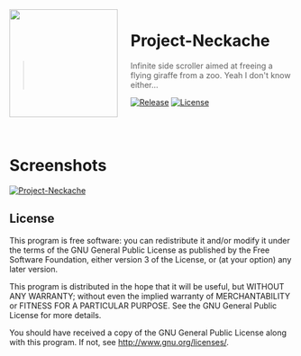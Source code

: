<img src="https://raw.githubusercontent.com/Meadowcottage/Project-Neckache/master/Icon.png" align="left" width="192px" height="192px"/>
<img align="left" width="0" height="192px" hspace="10"/>

# Project-Neckache
> Infinite side scroller aimed at freeing a flying giraffe from a zoo. Yeah I don't know either...

 [![Release](https://img.shields.io/github/release/Meadowcottage/Project-Neckache.svg?style=flat-square)](https://github.com/Meadowcottage/Project-Neckache/releases)  [![License](https://img.shields.io/badge/License-GPL%20v3-blue.svg?style=flat-square)](http://www.gnu.org/licenses/)

</br>
</br>

# Screenshots

[<img alt='Project-Neckache' src="https://raw.githubusercontent.com/Meadowcottage/Project-Neckache/master/Screenshot.png">]()

## License

This program is free software: you can redistribute it and/or modify
it under the terms of the GNU General Public License as published by
the Free Software Foundation, either version 3 of the License, or
(at your option) any later version.

This program is distributed in the hope that it will be useful,
but WITHOUT ANY WARRANTY; without even the implied warranty of
MERCHANTABILITY or FITNESS FOR A PARTICULAR PURPOSE.  See the
GNU General Public License for more details.

You should have received a copy of the GNU General Public License
along with this program.  If not, see <http://www.gnu.org/licenses/>.

